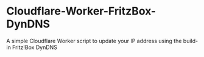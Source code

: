 # Cloudflare-Worker-FritzBox-DynDNS
A simple Cloudflare Worker script to update your IP address using the build-in Fritz!Box DynDNS
